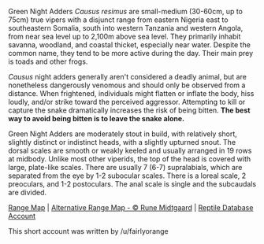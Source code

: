 Green Night Adders *Causus resimus* are small-medium (30-60cm, up to 75cm) true vipers with a disjunct range from eastern Nigeria east to southeastern Somalia, south into western Tanzania and western Angola, from near sea level up to 2,100m above sea level.  They primarily inhabit savanna, woodland, and coastal thicket, especially near water.  Despite the common name, they tend to be more active during the day.  Their main prey is toads and other frogs.

*Causus* night adders generally aren't considered a deadly animal, but are nonetheless dangerously venomous and should only be observed from a distance.  When frightened, individuals might flatten or inflate the body, hiss loudly, and/or strike toward the perceived aggressor.  Attempting to kill or capture the snake dramatically increases the risk of being bitten.  **The best way to avoid being bitten is to leave the snake alone.**
  
Green Night Adders are moderately stout in build, with relatively short, slightly distinct or indistinct heads, with a slightly upturned snout.  The dorsal scales are smooth or weakly keeled and usually arranged in 19 rows at midbody.  Unlike most other viperids, the top of the head is covered with large, plate-like scales.  There are usually 7 (6-7) supralabials, which are separated from the eye by 1-2 subocular scales.  There is a loreal scale, 2 preoculars, and 1-2 postoculars.  The anal scale is single and the subcaudals are divided.

[Range Map](https://www.iucnredlist.org/species/13300970/13300979)  |  [Alternative Range Map - © Rune Midtgaard](https://repfocus.dk/maps1/TAX/Serpentes/Viperidae/Causus_resimus_map.html)  |  [Reptile Database Account](https://reptile-database.reptarium.cz/species?genus=Causus&species=resimus)

This short account was written by /u/fairlyorange